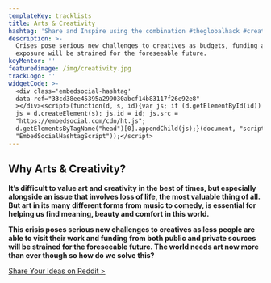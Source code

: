 ```yaml
---
templateKey: tracklists
title: Arts & Creativity
hashtag: 'Share and Inspire using the combination #theglobalhack #creativity'
description: >-
  Crises pose serious new challenges to creatives as budgets, funding and
  exposure will be strained for the foreseeable future.
keyMentor: ''
featuredimage: /img/creativity.jpg
trackLogo: ''
widgetCode: >-
  <div class='embedsocial-hashtag'
  data-ref="33cd38ee45395a299030abcf14b83117f26e92e8"
  ></div><script>(function(d, s, id){var js; if (d.getElementById(id)) {return;}
  js = d.createElement(s); js.id = id; js.src =
  "https://embedsocial.com/cdn/ht.js";
  d.getElementsByTagName("head")[0].appendChild(js);}(document, "script",
  "EmbedSocialHashtagScript"));</script>
---
```

## **Why Arts & Creativity?**

**It’s difficult to value art and creativity in the best of times, but especially alongside an issue that involves loss of life, the most valuable thing of all. But art in its many different forms from music to comedy, is essential for helping us find meaning, beauty and comfort in this world.**

**This crisis poses serious new challenges to creatives as less people are able to visit their work and funding from both public and private sources will be strained for the foreseeable future. The world needs art now more than ever though so how do we solve this?**

[Share Your Ideas on Reddit >](https://reddit.com/r/theglobalhack)